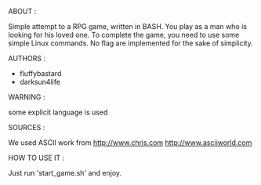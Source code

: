 ABOUT :

Simple attempt to a RPG game, written in BASH. You play as a man who is looking for his loved one. To complete the game, you need to use some simple Linux commands. No flag are implemented for the sake of simplicity.

AUTHORS :

* fluffybastard
* darksun4life


WARNING :

some explicit language is used


SOURCES :

We used ASCII work from 
http://www.chris.com
http://www.asciiworld.com


HOW TO USE IT :

Just run 'start_game.sh' and enjoy.
